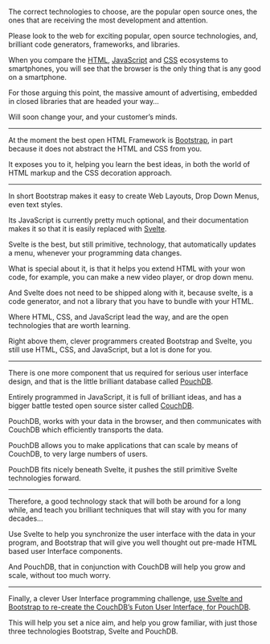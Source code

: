  The correct technologies to choose, are the popular open source ones,
the ones that are receiving the most development and attention.

Please look to the web for exciting popular, open source technologies,
and, brilliant code generators, frameworks, and libraries.

When you compare the [HTML][A], [JavaScript][B] and [CSS][C] ecosystems to smartphones,
you will see that the browser is the only thing that is any good on a smartphone.

For those arguing this point, the massive amount of advertising,
embedded in closed libraries that are headed your way…

Will soon change your,
and your customer’s minds.

---

At the moment the best open HTML Framework is [Bootstrap][1],
in part because it does not abstract the HTML and CSS from you.

It exposes you to it, helping you learn the best ideas,
in both the world of HTML markup and the CSS decoration approach.

---

In short Bootstrap makes it easy to create Web Layouts, Drop Down Menus,
even text styles.

Its JavaScript is currently pretty much optional,
and their documentation makes it so that it is easily replaced with [Svelte][2].

Svelte is the best, but still primitive, technology, that automatically updates a menu,
whenever your programming data changes.

What is special about it, is that it helps you extend HTML with your won code,
for example, you can make a new video player, or drop down menu.

And Svelte does not need to be shipped along with it, because svelte,
is a code generator, and not a library that you have to bundle with your HTML.

Where HTML, CSS, and JavaScript lead the way,
and are the open technologies that are worth learning.

Right above them, clever programmers created Bootstrap and Svelte,
you still use HTML, CSS, and JavaScript, but a lot is done for you.

---

There is one more component that us required for serious user interface design,
and that is the little brilliant database called [PouchDB][3].

Entirely programmed in JavaScript, it is full of brilliant ideas,
and has a bigger battle tested open source sister called [CouchDB][4].

PouchDB, works with your data in the browser,
and then communicates with CouchDB which efficiently transports the data.

PouchDB allows you to make applications that can scale by means of CouchDB,
to very large numbers of users.

PouchDB fits nicely beneath Svelte,
it pushes the still primitive Svelte technologies forward.

---

Therefore, a good technology stack that will both be around for a long while,
and teach you brilliant techniques that will stay with you for many decades…

Use Svelte to help you synchronize the user interface with the data in your program,
and Bootstrap that will give you well thought out pre-made HTML based user Interface components.

And PouchDB, that in conjunction with CouchDB will help you grow and scale,
without too much worry.

---

Finally, a clever User Interface programming challenge,
[use Svelte and Bootstrap to re-create the CouchDB’s Futon User Interface, for PouchDB][5].

This will help you set a nice aim, and help you grow familiar,
with just those three technologies Bootstrap, Svelte and PouchDB.

[A]: https://www.youtube.com/results?search_query=What+Is+HTML
[B]: https://www.youtube.com/results?search_query=What+Is+JavaScript
[C]: https://www.youtube.com/results?search_query=What+Is+CSS
[1]: https://www.youtube.com/results?search_query=What+Is+Bootstrap
[2]: https://www.youtube.com/results?search_query=What+Is+Svelte
[3]: https://www.youtube.com/results?search_query=What+Is+PouchDB
[4]: https://www.youtube.com/results?search_query=What+Is+CouchDB
[5]: https://www.youtube.com/results?search_query=CouchDB+Futon